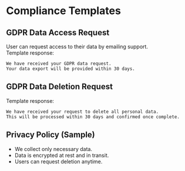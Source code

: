 # Compliance Templates

## GDPR Data Access Request
User can request access to their data by emailing support.  
Template response:  
```
We have received your GDPR data request.  
Your data export will be provided within 30 days.  
```

## GDPR Data Deletion Request
Template response:  
```
We have received your request to delete all personal data.  
This will be processed within 30 days and confirmed once complete.  
```

## Privacy Policy (Sample)
- We collect only necessary data.  
- Data is encrypted at rest and in transit.  
- Users can request deletion anytime.  
